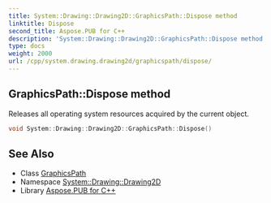 ```yaml
---
title: System::Drawing::Drawing2D::GraphicsPath::Dispose method
linktitle: Dispose
second_title: Aspose.PUB for C++
description: 'System::Drawing::Drawing2D::GraphicsPath::Dispose method. Releases all operating system resources acquired by the current object in C++.'
type: docs
weight: 2000
url: /cpp/system.drawing.drawing2d/graphicspath/dispose/
---
```

## GraphicsPath::Dispose method


Releases all operating system resources acquired by the current object.

```cpp
void System::Drawing::Drawing2D::GraphicsPath::Dispose()
```

## See Also

* Class [GraphicsPath](../)
* Namespace [System::Drawing::Drawing2D](../../)
* Library [Aspose.PUB for C++](../../../)
